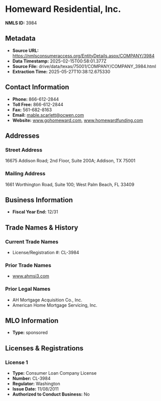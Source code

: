 # Homeward Residential, Inc.

**NMLS ID:** 3984

## Metadata
- **Source URL:** https://nmlsconsumeraccess.org/EntityDetails.aspx/COMPANY/3984
- **Data Timestamp:** 2025-02-15T00:58:01.377Z
- **Source File:** drive/data/texas/75001/COMPANY/COMPANY_3984.html
- **Extraction Time:** 2025-05-27T10:38:12.675330

## Contact Information
- **Phone:** 866-612-2844
- **Toll Free:** 866-612-2844
- **Fax:** 561-682-8163
- **Email:** mable.scarlett@ocwen.com
- **Website:** www.gohomeward.com, www.homewardfunding.com

## Addresses
### Street Address
16675 Addison Road; 2nd Floor, Suite 200A; Addison, TX 75001

### Mailing Address
1661 Worthington Road, Suite 100; West Palm Beach, FL 33409

## Business Information
- **Fiscal Year End:** 12/31

## Trade Names & History
### Current Trade Names
- License/Registration #: CL-3984

### Prior Trade Names
- www.ahmsi3.com

### Prior Legal Names
- AH Mortgage Acquisition Co., Inc.
- American Home Mortgage Servicing, Inc.

## MLO Information
- **Type:** sponsored

## Licenses & Registrations

### License 1
- **Type:** Consumer Loan Company License
- **Number:** CL-3984
- **Regulator:** Washington
- **Issue Date:** 11/08/2011
- **Authorized to Conduct Business:** No
